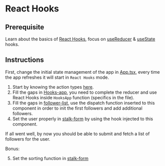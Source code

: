 # React Hooks

## Prerequisite

Learn about the basics of [React Hooks](https://reactjs.org/docs/hooks-intro.html), focus on [useReducer](https://reactjs.org/docs/hooks-reference.html#usereducer) & [useState](https://reactjs.org/docs/hooks-reference.html#usestate) hooks.

## Instructions

First, change the initial state management of the app in [App.tsx](../App.tsx), every time the app refreshes it will start in `React Hooks` mode.

1) Start by knowing the action types [here](./reducer-actions.enum.ts).
2) Fill the gaps in [Hooks-app](./Hooks-app.tsx), you need to complete the reducer and use React Hooks inside `HooksApp` function (specifics in the file).
3) Fill the gaps in [follower-list](./follower-list/follower-list.tsx), use the dispatch function inserted to this component in order to init the first followers and add additional followers.
4) Set the user properly in [stalk-form](./stalk-form/stalk-form.tsx) by using the hook injected to this component.

If all went well, by now you should be able to submit and fetch a list of followers for the user.

Bonus:

5. Set the sorting function in [stalk-form](./stalk-form/stalk-form.tsx)
